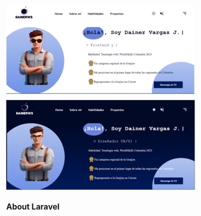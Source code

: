 <p align="center"><img src="public\images\new pagina.png" alt="pagina principal modo claro"></p>

<p align="center"><img src="public\images\New pagina2.png"  alt="pagina principal modo oscuro">
</p>

## About Laravel
